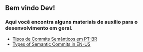 ## Bem vindo Dev!

### Aqui você encontra alguns materiais de auxílio para o desenvolvimento em geral.

- [Tipos de Commits Semânticos em PT-BR](https://github.com/eduardo-ibarr/helpers/blob/master/pt-br/tipos-commits-semanticos.md)
- [Types of Semantic Commits in EN-US](https://github.com/eduardo-ibarr/helpers/blob/master/en-us/commit-semantic-types.md)
